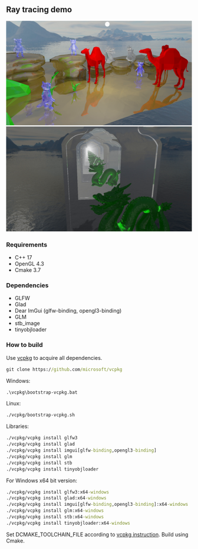 ## Ray tracing demo
![plot](./Examples/example1.png)
![plot](./Examples/example2.png)
### Requirements

- C++ 17
- OpenGL 4.3
- Cmake 3.7

### Dependencies

- GLFW
- Glad
- Dear ImGui (glfw-binding, opengl3-binding)
- GLM
- stb_image
- tinyobjloader

### How to build

Use [vcpkg](https://github.com/microsoft/vcpkg) to acquire all dependencies.

```cmd
git clone https://github.com/microsoft/vcpkg
```

Windows:

```cmd
.\vcpkg\bootstrap-vcpkg.bat
```

Linux:

```cmd
./vcpkg/bootstrap-vcpkg.sh
```

Libraries:

```cmd
./vcpkg/vcpkg install glfw3
./vcpkg/vcpkg install glad
./vcpkg/vcpkg install imgui[glfw-binding,opengl3-binding]
./vcpkg/vcpkg install glm
./vcpkg/vcpkg install stb
./vcpkg/vcpkg install tinyobjloader
```

For Windows x64 bit version:

```cmd
./vcpkg/vcpkg install glfw3:x64-windows
./vcpkg/vcpkg install glad:x64-windows
./vcpkg/vcpkg install imgui[glfw-binding,opengl3-binding]:x64-windows
./vcpkg/vcpkg install glm:x64-windows
./vcpkg/vcpkg install stb:x64-windows
./vcpkg/vcpkg install tinyobjloader:x64-windows
```

Set DCMAKE_TOOLCHAIN_FILE according to [vcpkg instruction](https://github.com/microsoft/vcpkg/#using-vcpkg-with-cmake).
Build using Cmake.